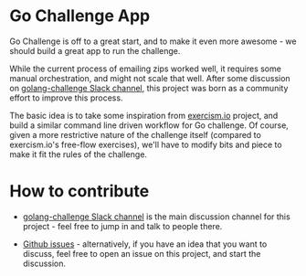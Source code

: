 # Go Challenge App

Go Challenge is off to a great start, and to make it even more 
awesome - we should build a great app to run the challenge.

While the current process of emailing zips worked well, it requires
some manual orchestration, and might not scale that well. After some
discussion on [golang-challenge Slack channel](https://gophers.slack.com/messages/golang-challenge/),
this project was born as a community effort to improve this process.

The basic idea is to take some inspiration from [exercism.io](http://exercism.io/) project,
and build a similar command line driven workflow for Go challenge. Of course, given a more
restrictive nature of the challenge itself (compared to exercism.io's free-flow exercises),
we'll have to modify bits and piece to make it fit the rules of the challenge.

# How to contribute

* [golang-challenge Slack channel](https://gophers.slack.com/messages/golang-challenge/) is the main
  discussion channel for this project - feel free to jump in and talk to people there.

* [Github issues](https://github.com/GoChallenge/gochallenge/issues) -
  alternatively, if you have an idea that you want to discuss, feel free to open an
  issue on this project, and start the discussion.
